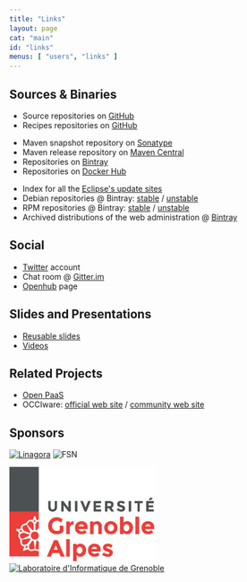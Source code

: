```yaml
---
title: "Links"
layout: page
cat: "main"
id: "links"
menus: [ "users", "links" ]
---
```


## Sources & Binaries

* Source repositories on [GitHub](https://github.com/roboconf)
* Recipes repositories on [GitHub](https://github.com/roboconf-recipes)

<!-- -->

* Maven snapshot repository on [Sonatype](https://oss.sonatype.org/content/repositories/snapshots/net/roboconf/)
* Maven release repository on [Maven Central](http://repo1.maven.org/maven2/net/roboconf/)
* Repositories on [Bintray](https://bintray.com/roboconf)
* Repositories on [Docker Hub](https://hub.docker.com/u/roboconf/)

<!-- -->

* Index for all the [Eclipse's update sites](https://dl.bintray.com/roboconf/roboconf-eclipse/)
* Debian repositories @ Bintray: [stable](https://dl.bintray.com/roboconf/roboconf-debian-packages/) / [unstable](https://dl.bintray.com/roboconf/roboconf-debian-packages-unstable/)
* RPM repositories @ Bintray: [stable](https://dl.bintray.com/roboconf/roboconf-rpm) / [unstable](https://dl.bintray.com/roboconf/roboconf-rpm-unstable)
* Archived distributions of the web administration @ [Bintray](https://dl.bintray.com/roboconf/roboconf-web-administration/all/)

## Social

* [Twitter](https://twitter.com/Roboconf) account
* Chat room @ [Gitter.im](https://gitter.im/roboconf/roboconf)
* [Openhub](https://www.openhub.net/p/roboconf) page

## Slides and Presentations

* [Reusable slides](reusable-slides.html)
* [Videos](videos.html)

## Related Projects

* [Open PaaS](http://open-paas.org)
* OCCIware: [official web site](http://www.occiware.org) / [community web site](http://occiware.github.io)

## Sponsors

<a href="http://linagora.com"><img src="/resources/img/sponsor-linagora.gif" alt="Linagora" width="400" /></a>
<img src="/resources/img/sponsor-fsn.jpg" alt="FSN" height="180" />

<a href="http://www.univ-grenoble-alpes.fr"><img src="/resources/img/sponsor-uga.jpg" alt="Université Grenoble-Alpes" width="260" /></a>
&nbsp;
<a href="http://www.liglab.fr"><img src="/resources/img/sponsor-lig.jpg" alt="Laboratoire d'Informatique de Grenoble" height="180" /></a>

